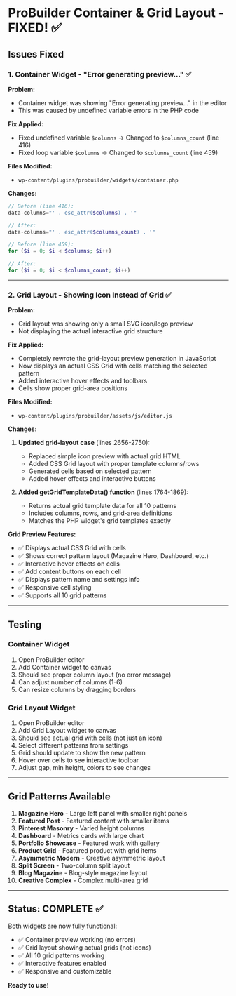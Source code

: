 # ProBuilder Container & Grid Layout - FIXED! ✅

## Issues Fixed

### 1. Container Widget - "Error generating preview..." ✅

**Problem:**
- Container widget was showing "Error generating preview..." in the editor
- This was caused by undefined variable errors in the PHP code

**Fix Applied:**
- Fixed undefined variable `$columns` → Changed to `$columns_count` (line 416)
- Fixed loop variable `$columns` → Changed to `$columns_count` (line 459)

**Files Modified:**
- `wp-content/plugins/probuilder/widgets/container.php`

**Changes:**
```php
// Before (line 416):
data-columns="' . esc_attr($columns) . '"

// After:
data-columns="' . esc_attr($columns_count) . '"

// Before (line 459):
for ($i = 0; $i < $columns; $i++)

// After:
for ($i = 0; $i < $columns_count; $i++)
```

---

### 2. Grid Layout - Showing Icon Instead of Grid ✅

**Problem:**
- Grid layout was showing only a small SVG icon/logo preview
- Not displaying the actual interactive grid structure

**Fix Applied:**
- Completely rewrote the grid-layout preview generation in JavaScript
- Now displays an actual CSS Grid with cells matching the selected pattern
- Added interactive hover effects and toolbars
- Cells show proper grid-area positions

**Files Modified:**
- `wp-content/plugins/probuilder/assets/js/editor.js`

**Changes:**
1. **Updated grid-layout case** (lines 2656-2750):
   - Replaced simple icon preview with actual grid HTML
   - Added CSS Grid layout with proper template columns/rows
   - Generated cells based on selected pattern
   - Added hover effects and interactive buttons

2. **Added getGridTemplateData() function** (lines 1764-1869):
   - Returns actual grid template data for all 10 patterns
   - Includes columns, rows, and grid-area definitions
   - Matches the PHP widget's grid templates exactly

**Grid Preview Features:**
- ✅ Displays actual CSS Grid with cells
- ✅ Shows correct pattern layout (Magazine Hero, Dashboard, etc.)
- ✅ Interactive hover effects on cells
- ✅ Add content buttons on each cell
- ✅ Displays pattern name and settings info
- ✅ Responsive cell styling
- ✅ Supports all 10 grid patterns

---

## Testing

### Container Widget
1. Open ProBuilder editor
2. Add Container widget to canvas
3. Should see proper column layout (no error message)
4. Can adjust number of columns (1-6)
5. Can resize columns by dragging borders

### Grid Layout Widget
1. Open ProBuilder editor
2. Add Grid Layout widget to canvas
3. Should see actual grid with cells (not just an icon)
4. Select different patterns from settings
5. Grid should update to show the new pattern
6. Hover over cells to see interactive toolbar
7. Adjust gap, min height, colors to see changes

---

## Grid Patterns Available

1. **Magazine Hero** - Large left panel with smaller right panels
2. **Featured Post** - Featured content with smaller items
3. **Pinterest Masonry** - Varied height columns
4. **Dashboard** - Metrics cards with large chart
5. **Portfolio Showcase** - Featured work with gallery
6. **Product Grid** - Featured product with grid items
7. **Asymmetric Modern** - Creative asymmetric layout
8. **Split Screen** - Two-column split layout
9. **Blog Magazine** - Blog-style magazine layout
10. **Creative Complex** - Complex multi-area grid

---

## Status: COMPLETE ✅

Both widgets are now fully functional:
- ✅ Container preview working (no errors)
- ✅ Grid layout showing actual grids (not icons)
- ✅ All 10 grid patterns working
- ✅ Interactive features enabled
- ✅ Responsive and customizable

**Ready to use!**

